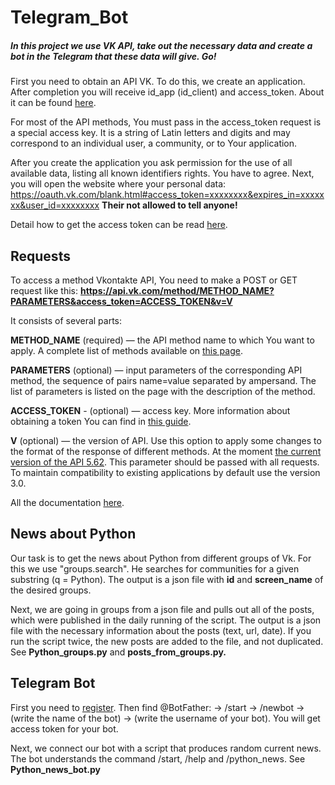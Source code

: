 # Telegram_Bot

##### In this project we use VK API, take out the necessary data and create a bot in the Telegram that these data will give. Go!

First you need to obtain an API VK. To do this, we create an application. 
After completion you will receive id_app (id_client) and access_token. About it can be found [here](http://tatet.net/p345-kak-poluchit-app-id-dlya-sotsialnoy-seti-vkontakte.html).

For most of the API methods, You must pass in the access_token request is a special access key. 
It is a string of Latin letters and digits and may correspond to an individual user, a community, or to Your application.

After you create the application you ask permission for the use of all available data, listing all known identifiers rights. You have to agree. Next, you will open the website where your personal data:
https://oauth.vk.com/blank.html#access_token=xxxxxxxx&expires_in=xxxxxxx&user_id=xxxxxxxx
**Their not allowed to tell anyone!**

Detail how to get the access token can be read [here](https://vk.com/dev/access_token).

## Requests
To access a method Vkontakte API, You need to make a POST or GET request like this:
**https://api.vk.com/method/METHOD_NAME?PARAMETERS&access_token=ACCESS_TOKEN&v=V**

It consists of several parts:

**METHOD_NAME** (required) — the API method name to which You want to apply. A complete list of methods available on [this page](https://vk.com/dev/methods).

**PARAMETERS** (optional) — input parameters of the corresponding API method, the sequence of pairs name=value separated by ampersand. The list of parameters is listed on the page with the description of the method.

**ACCESS_TOKEN** - (optional) — access key. More information about obtaining a token You can find in [this guide](https://vk.com/dev/authentication).

**V** (optional) — the version of API. Use this option to apply some changes to the format of the response of different methods. At the moment [the current version of the API 5.62](https://vk.com/dev/versions). This parameter should be passed with all requests. To maintain compatibility to existing applications by default use the version 3.0.

All the documentation [here](https://vk.com/dev/).

## News about Python
Our task is to get the news about Python from different groups of Vk. For this we use "groups.search". He searches for communities for a given substring (q = Python).
The output is a json file with **id** and **screen_name** of the desired groups.

Next, we are going in groups from a json file and pulls out all of the posts, which were published in the daily running of the script.
The output is a json file with the necessary information about the posts (text, url, date).
If you run the script twice, the new posts are added to the file, and not duplicated. See **Python_groups.py** and **posts_from_groups.py.**

## Telegram Bot
First you need to [register](http://web.telegram.org.ru).
Then find @BotFather: -> /start -> /newbot -> (write the name of the bot) -> (write the username of your bot).
You will get access token for your bot.

Next, we connect our bot with a script that produces random current news. 
The bot understands the command /start, /help and /python_news. See **Python_news_bot.py**



